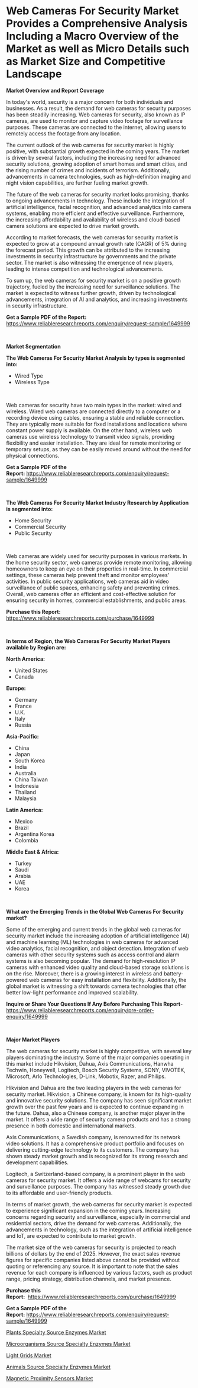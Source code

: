 <p><h1>Web Cameras For Security Market Provides a Comprehensive Analysis Including a Macro Overview of the Market as well as Micro Details such as Market Size and Competitive Landscape</h1></p><p><strong>Market Overview and Report Coverage</strong></p>
<p><p>In today's world, security is a major concern for both individuals and businesses. As a result, the demand for web cameras for security purposes has been steadily increasing. Web cameras for security, also known as IP cameras, are used to monitor and capture video footage for surveillance purposes. These cameras are connected to the internet, allowing users to remotely access the footage from any location.</p><p>The current outlook of the web cameras for security market is highly positive, with substantial growth expected in the coming years. The market is driven by several factors, including the increasing need for advanced security solutions, growing adoption of smart homes and smart cities, and the rising number of crimes and incidents of terrorism. Additionally, advancements in camera technologies, such as high-definition imaging and night vision capabilities, are further fueling market growth.</p><p>The future of the web cameras for security market looks promising, thanks to ongoing advancements in technology. These include the integration of artificial intelligence, facial recognition, and advanced analytics into camera systems, enabling more efficient and effective surveillance. Furthermore, the increasing affordability and availability of wireless and cloud-based camera solutions are expected to drive market growth.</p><p>According to market forecasts, the web cameras for security market is expected to grow at a compound annual growth rate (CAGR) of 5% during the forecast period. This growth can be attributed to the increasing investments in security infrastructure by governments and the private sector. The market is also witnessing the emergence of new players, leading to intense competition and technological advancements.</p><p>To sum up, the web cameras for security market is on a positive growth trajectory, fueled by the increasing need for surveillance solutions. The market is expected to witness further growth, driven by technological advancements, integration of AI and analytics, and increasing investments in security infrastructure.</p></p>
<p><strong>Get a Sample PDF of the Report:</strong> <a href="https://www.reliableresearchreports.com/enquiry/request-sample/1649999">https://www.reliableresearchreports.com/enquiry/request-sample/1649999</a></p>
<p>&nbsp;</p>
<p><strong>Market Segmentation</strong></p>
<p><strong>The Web Cameras For Security Market Analysis by types is segmented into:</strong></p>
<p><ul><li>Wired Type</li><li>Wireless Type</li></ul></p>
<p>&nbsp;</p>
<p><p>Web cameras for security have two main types in the market: wired and wireless. Wired web cameras are connected directly to a computer or a recording device using cables, ensuring a stable and reliable connection. They are typically more suitable for fixed installations and locations where constant power supply is available. On the other hand, wireless web cameras use wireless technology to transmit video signals, providing flexibility and easier installation. They are ideal for remote monitoring or temporary setups, as they can be easily moved around without the need for physical connections.</p></p>
<p><strong>Get a Sample PDF of the Report:</strong>&nbsp;<a href="https://www.reliableresearchreports.com/enquiry/request-sample/1649999">https://www.reliableresearchreports.com/enquiry/request-sample/1649999</a></p>
<p>&nbsp;</p>
<p><strong>The Web Cameras For Security Market Industry Research by Application is segmented into:</strong></p>
<p><ul><li>Home Security</li><li>Commercial Security</li><li>Public Security</li></ul></p>
<p>&nbsp;</p>
<p><p>Web cameras are widely used for security purposes in various markets. In the home security sector, web cameras provide remote monitoring, allowing homeowners to keep an eye on their properties in real-time. In commercial settings, these cameras help prevent theft and monitor employees' activities. In public security applications, web cameras aid in video surveillance of public spaces, enhancing safety and preventing crimes. Overall, web cameras offer an efficient and cost-effective solution for ensuring security in homes, commercial establishments, and public areas.</p></p>
<p><strong>Purchase this Report:</strong>&nbsp; <a href="https://www.reliableresearchreports.com/purchase/1649999">https://www.reliableresearchreports.com/purchase/1649999</a></p>
<p>&nbsp;</p>
<p><strong>In terms of Region, the Web Cameras For Security Market Players available by Region are:</strong></p>
<p>
    <p> <strong> North America: </strong>
        <ul>
            <li>United States</li>
            <li>Canada</li>
        </ul>
        </p> 
    <p> <strong> Europe: </strong>
        <ul>
            <li>Germany</li>
            <li>France</li>
            <li>U.K.</li>
            <li>Italy</li>
            <li>Russia</li>
        </ul>
        </p> 
    <p> <strong> Asia-Pacific: </strong>
        <ul>
            <li>China</li>
            <li>Japan</li>
            <li>South Korea</li>
            <li>India</li>
            <li>Australia</li>
            <li>China Taiwan</li>
            <li>Indonesia</li>
            <li>Thailand</li>
            <li>Malaysia</li>
        </ul>
        </p> 
    <p> <strong> Latin America: </strong>
        <ul>
            <li>Mexico</li>
            <li>Brazil</li>
            <li>Argentina Korea</li>
            <li>Colombia</li>
        </ul>
        </p> 
    <p> <strong> Middle East & Africa: </strong>
        <ul>
            <li>Turkey</li>
            <li>Saudi</li>
            <li>Arabia</li>
            <li>UAE</li>
            <li>Korea</li>
        </ul>
    </p>
    </p>
<p>&nbsp;</p>
<p><strong>What are the Emerging Trends in the Global Web Cameras For Security market?</strong></p>
<p><p>Some of the emerging and current trends in the global web cameras for security market include the increasing adoption of artificial intelligence (AI) and machine learning (ML) technologies in web cameras for advanced video analytics, facial recognition, and object detection. Integration of web cameras with other security systems such as access control and alarm systems is also becoming popular. The demand for high-resolution IP cameras with enhanced video quality and cloud-based storage solutions is on the rise. Moreover, there is a growing interest in wireless and battery-powered web cameras for easy installation and flexibility. Additionally, the global market is witnessing a shift towards camera technologies that offer better low-light performance and improved scalability.</p></p>
<p><strong>Inquire or Share Your Questions If Any Before Purchasing This Report</strong>- <a href="https://www.reliableresearchreports.com/enquiry/pre-order-enquiry/1649999">https://www.reliableresearchreports.com/enquiry/pre-order-enquiry/1649999</a></p>
<p>&nbsp;</p>
<p><strong>Major Market Players</strong></p>
<p><p>The web cameras for security market is highly competitive, with several key players dominating the industry. Some of the major companies operating in this market include Hikvision, Dahua, Axis Communications, Hanwha Techwin, Honeywell, Logitech, Bosch Security Systems, SONY, VIVOTEK, Microsoft, Arlo Technologies, D-Link, Mobotix, Razer, and Philips.</p><p>Hikvision and Dahua are the two leading players in the web cameras for security market. Hikvision, a Chinese company, is known for its high-quality and innovative security solutions. The company has seen significant market growth over the past few years and is expected to continue expanding in the future. Dahua, also a Chinese company, is another major player in the market. It offers a wide range of security camera products and has a strong presence in both domestic and international markets.</p><p>Axis Communications, a Swedish company, is renowned for its network video solutions. It has a comprehensive product portfolio and focuses on delivering cutting-edge technology to its customers. The company has shown steady market growth and is recognized for its strong research and development capabilities.</p><p>Logitech, a Switzerland-based company, is a prominent player in the web cameras for security market. It offers a wide range of webcams for security and surveillance purposes. The company has witnessed steady growth due to its affordable and user-friendly products.</p><p>In terms of market growth, the web cameras for security market is expected to experience significant expansion in the coming years. Increasing concerns regarding security and surveillance, especially in commercial and residential sectors, drive the demand for web cameras. Additionally, the advancements in technology, such as the integration of artificial intelligence and IoT, are expected to contribute to market growth.</p><p>The market size of the web cameras for security is projected to reach billions of dollars by the end of 2025. However, the exact sales revenue figures for specific companies listed above cannot be provided without quoting or referencing any source. It is important to note that the sales revenue for each company is influenced by various factors, such as product range, pricing strategy, distribution channels, and market presence.</p></p>
<p><strong>Purchase this Report:</strong>&nbsp;&nbsp;<a href="https://www.reliableresearchreports.com/purchase/1649999">https://www.reliableresearchreports.com/purchase/1649999</a></p>
<p></p>
<p><strong>Get a Sample PDF of the Report:</strong>&nbsp;<a href="https://www.reliableresearchreports.com/enquiry/request-sample/1649999">https://www.reliableresearchreports.com/enquiry/request-sample/1649999</a></p>
<p><p><a href="https://issuu.com/reportprime-2/docs/plants-specialty-source-enzymes-market-size-2030.p">Plants Specialty Source Enzymes Market</a></p><p><a href="https://issuu.com/reportprime-2/docs/microorganisms-source-specialty-enzymes-market-siz">Microorganisms Source Specialty Enzymes Market</a></p><p><a href="https://github.com/AKSHATREPORTPRIME/Market-Research-Report-List-2/blob/main/light-grids-market.md">Light Grids Market</a></p><p><a href="https://issuu.com/reportprime-2/docs/animals-source-specialty-enzymes-market-size-2030.">Animals Source Specialty Enzymes Market</a></p><p><a href="https://github.com/Chiragrp26/Market-Research-Report-List-2/blob/main/magnetic-proximity-sensors-market.md">Magnetic Proximity Sensors Market</a></p></p>